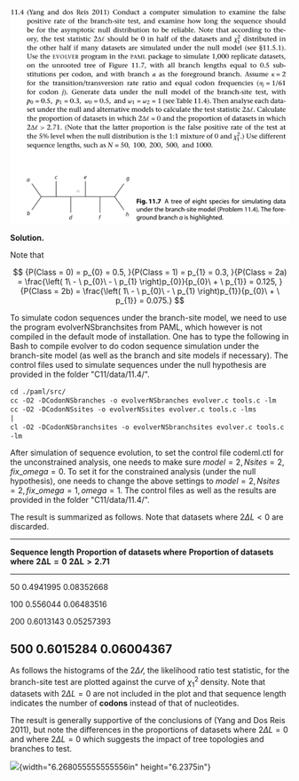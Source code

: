 <p>
<img src=img/11.4-P.png>
</p>

**Solution.**

Note that

$$
{P(Class = 0) = p_{0} = 0.5,
}{P(Class = 1) = p_{1} = 0.3,
}{P(Class = 2a) = \frac{\left( 1\  - \ p_{0}\  - \ p_{1} \right)p_{0}}{p_{0}\  + \ p_{1}} = 0.125,
}{P(Class = 2b) = \frac{\left( 1\  - \ p_{0}\  - \ p_{1} \right)p_{1}}{p_{0}\  + \ p_{1}} = 0.075.}
$$

To simulate codon sequences under the branch-site model, we need to use
the program evolverNSbranchsites from PAML, which however is not
compiled in the default mode of installation. One has to type the
following in Bash to compile evolver to do codon sequence simulation
under the branch-site model (as well as the branch and site models if
necessary). The control files used to simulate sequences under the null
hypothesis are provided in the folder "C11/data/11.4/".

```
cd ./paml/src/
cc -O2 -DCodonNSbranches -o evolverNSbranches evolver.c tools.c -lm
cc -O2 -DCodonNSsites -o evolverNSsites evolver.c tools.c -lms                                                                      |
cl -O2 -DCodonNSbranchsites -o evolverNSbranchsites evolver.c tools.c
-lm
```

After simulation of sequence evolution, to set the control file
codeml.ctl for the unconstrained analysis, one needs to make sure
$model = 2,Nsites = 2,fix\_ omega = 0.$ To set it for the constrained
analysis (under the null hypothesis), one needs to change the above
settings to $model = 2,Nsites = 2,fix\_ omega = 1,omega = 1.$ The
control files as well as the results are provided in the folder
"C11/data/11.4/".

The result is summarized as follows. Note that datasets where
$2\Delta L < 0$ are discarded.

  ------------------------------------------------------------------------------------------------------------------
  **Sequence length**     **Proportion of datasets where**            **Proportion of datasets where**
                          $\mathbf{2}\mathbf{\Delta}\mathbf{L = 0}$   $\mathbf{2}\mathbf{\Delta}\mathbf{L > 2.71}$
  ----------------------- ------------------------------------------- ----------------------------------------------
  50                      0.4941995                                   0.08352668

  100                     0.556044                                    0.06483516

  200                     0.6013143                                   0.05257393

  500                     0.6015284                                   0.06004367
  ------------------------------------------------------------------------------------------------------------------

As follows the histograms of the $2\Delta\mathcal{l}$, the likelihood
ratio test statistic, for the branch-site test are plotted against the
curve of $\chi_{1}^{2}$ density. Note that datasets with $2\Delta L = 0$
are not included in the plot and that sequence length indicates the
number of **codons** instead of that of nucleotides.

The result is generally supportive of the conclusions of (Yang and Dos
Reis 2011), but note the differences in the proportions of datasets
where $2\Delta L = 0$ and where $2\Delta L = 0$ which suggests the
impact of tree topologies and branches to test.

![](media/image2.png){width="6.268055555555556in" height="6.2375in"}
